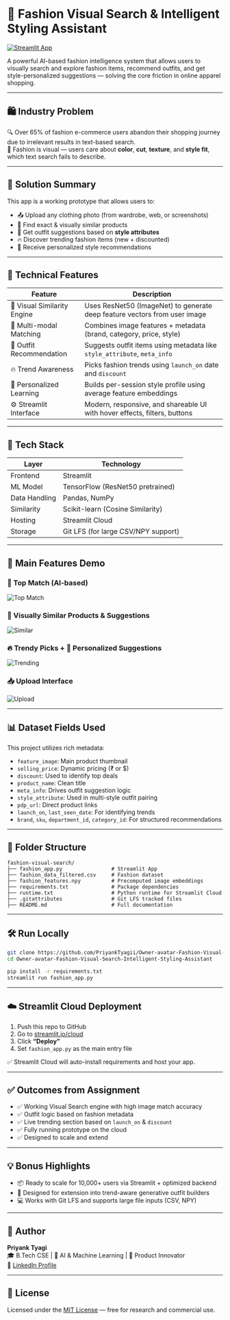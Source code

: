 
# 👗 Fashion Visual Search & Intelligent Styling Assistant

[![Streamlit App](https://img.shields.io/badge/Live%20Demo-Streamlit-green?style=for-the-badge&logo=streamlit)](https://fashion-visual-search-intelligent-styling-assistant-priyank.streamlit.app/)

A powerful AI-based fashion intelligence system that allows users to visually search and explore fashion items, recommend outfits, and get style-personalized suggestions — solving the core friction in online apparel shopping.

---

## 🛍 Industry Problem

🔍 Over 65% of fashion e-commerce users abandon their shopping journey due to irrelevant results in text-based search.  
🧠 Fashion is visual — users care about **color**, **cut**, **texture**, and **style fit**, which text search fails to describe.  

---

## 🎯 Solution Summary

This app is a working prototype that allows users to:

- 📤 Upload any clothing photo (from wardrobe, web, or screenshots)
- 🔎 Find exact & visually similar products
- 👗 Get outfit suggestions based on **style attributes**
- 🔥 Discover trending fashion items (new + discounted)
- 🧠 Receive personalized style recommendations

---

## 🔧 Technical Features

| Feature                       | Description                                                                 |
|-------------------------------|-----------------------------------------------------------------------------|
| 🎨 Visual Similarity Engine   | Uses ResNet50 (ImageNet) to generate deep feature vectors from user image   |
| 🤝 Multi-modal Matching       | Combines image features + metadata (brand, category, price, style)          |
| 👗 Outfit Recommendation      | Suggests outfit items using metadata like `style_attribute`, `meta_info`    |
| 🔥 Trend Awareness            | Picks fashion trends using `launch_on` date and `discount`                 |
| 🧠 Personalized Learning      | Builds per-session style profile using average feature embeddings           |
| ⚙️ Streamlit Interface        | Modern, responsive, and shareable UI with hover effects, filters, buttons  |

---

## 🧰 Tech Stack

| Layer         | Technology                           |
|---------------|---------------------------------------|
| Frontend      | Streamlit                             |
| ML Model      | TensorFlow (ResNet50 pretrained)      |
| Data Handling | Pandas, NumPy                         |
| Similarity    | Scikit-learn (Cosine Similarity)      |
| Hosting       | Streamlit Cloud                       |
| Storage       | Git LFS (for large CSV/NPY support)   |

---

## 🚀 Main Features Demo
### 🎯 Top Match (AI-based)
![Top Match](Screenshot-2025-06-06-144536.png)

### 🧩 Visually Similar Products & Suggestions
![Similar](Screenshot-2025-06-06-144550.png)

### 🔥 Trendy Picks + 🧠 Personalized Suggestions
![Trending](Screenshot-2025-06-06-144602.png)

### 📥 Upload Interface
![Upload](Screenshot-2025-06-06-145310.png)

---

## 📊 Dataset Fields Used

This project utilizes rich metadata:

- `feature_image`: Main product thumbnail
- `selling_price`: Dynamic pricing (₹ or $)
- `discount`: Used to identify top deals
- `product_name`: Clean title
- `meta_info`: Drives outfit suggestion logic
- `style_attribute`: Used in multi-style outfit pairing
- `pdp_url`: Direct product links
- `launch_on`, `last_seen_date`: For identifying trends
- `brand`, `sku`, `department_id`, `category_id`: For structured recommendations

---

## 📁 Folder Structure

```
fashion-visual-search/
├── fashion_app.py                # Streamlit App
├── fashion_data_filtered.csv     # Fashion dataset
├── fashion_features.npy          # Precomputed image embeddings
├── requirements.txt              # Package dependencies
├── runtime.txt                   # Python runtime for Streamlit Cloud
├── .gitattributes                # Git LFS tracked files
├── README.md                     # Full documentation
```

---

## 🛠️ Run Locally

```bash
git clone https://github.com/PriyankTyagii/Owner-avatar-Fashion-Visual-Search-Intelligent-Styling-Assistant.git
cd Owner-avatar-Fashion-Visual-Search-Intelligent-Styling-Assistant

pip install -r requirements.txt
streamlit run fashion_app.py
```

---

## ☁️ Streamlit Cloud Deployment

1. Push this repo to GitHub
2. Go to [streamlit.io/cloud](https://streamlit.io/cloud)
3. Click **“Deploy”**
4. Set `fashion_app.py` as the main entry file

✅ Streamlit Cloud will auto-install requirements and host your app.

---

## ✅ Outcomes from Assignment

- ✅ Working Visual Search engine with high image match accuracy
- ✅ Outfit logic based on fashion metadata
- ✅ Live trending section based on `launch_on` & `discount`
- ✅ Fully running prototype on the cloud
- ✅ Designed to scale and extend

---

## 💡 Bonus Highlights

- 📦 Ready to scale for 10,000+ users via Streamlit + optimized backend
- 🧠 Designed for extension into trend-aware generative outfit builders
- 💻 Works with Git LFS and supports large file inputs (CSV, NPY)

---

## 👤 Author

**Priyank Tyagi**  
🎓 B.Tech CSE | 🔬 AI & Machine Learning | 🧪 Product Innovator  
🔗 [LinkedIn Profile](https://www.linkedin.com/in/priyank-tyagi-3a3a10259)

---

## 📃 License

Licensed under the [MIT License](LICENSE) — free for research and commercial use.

